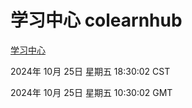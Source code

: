 # 学习中心 colearnhub
[学习中心](http://219.139.199.238:56308/colearnhub/)

2024年 10月 25日 星期五 18:30:02 CST

2024年 10月 25日 星期五 10:30:02 GMT
